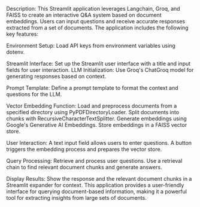 Description:
This Streamlit application leverages Langchain, Groq, and FAISS to create an interactive Q&A system based on document embeddings. Users can input questions and receive accurate responses extracted from a set of documents. The application includes the following key features:

Environment Setup: Load API keys from environment variables using dotenv.

Streamlit Interface: Set up the Streamlit user interface with a title and input fields for user interaction.
LLM Initialization: Use Groq's ChatGroq model for generating responses based on context.

Prompt Template: Define a prompt template to format the context and questions for the LLM.

Vector Embedding Function:
Load and preprocess documents from a specified directory using PyPDFDirectoryLoader.
Split documents into chunks with RecursiveCharacterTextSplitter.
Generate embeddings using Google's Generative AI Embeddings.
Store embeddings in a FAISS vector store.

User Interaction:
A text input field allows users to enter questions.
A button triggers the embedding process and prepares the vector store.

Query Processing:
Retrieve and process user questions.
Use a retrieval chain to find relevant document chunks and generate answers.

Display Results:
Show the response and the relevant document chunks in a Streamlit expander for context.
This application provides a user-friendly interface for querying document-based information, making it a powerful tool for extracting insights from large sets of documents.
